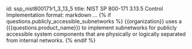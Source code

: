 id: ssp_nist800171r1_3_13_5
title: NIST SP 800-171 3.13.5 Control Implementation
format: markdown
...
{% if questions.publicly_accessible_subnetworks %} {{organization}} uses a ({{questions.product_name}}) to implement subnetworks for publicly accessible system components that are physically or logically separated from internal networks. {% endif %}

